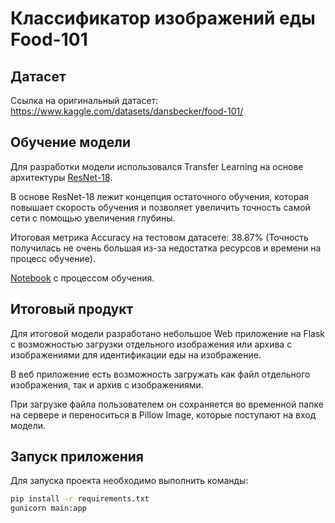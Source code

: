 # Классификатор изображений еды Food-101
## Датасет
Ссылка на оригинальный датасет: https://www.kaggle.com/datasets/dansbecker/food-101/
## Обучение модели
Для разработки модели использовался Transfer Learning на основе архитектуры [ResNet-18](https://arxiv.org/abs/1512.03385).

В основе ResNet-18 лежит концепция остаточного обучения, которая повышает скорость обучения и позволяет увеличить точность самой сети с помощью увеличения глубины.

Итоговая метрика Accuracy на тестовом датасете: 38.87% (Точность получилась не очень большая из-за недостатка ресурсов и времени на процесс обучение).

[Notebook](https://colab.research.google.com/drive/1AdgtEQqZuU78c8bTpXY7qCkYK2piMfPa#scrollTo=LXStGFMPoKok) с процессом обучения.
## Итоговый продукт
Для итоговой модели разработано небольшое Web приложение на Flask с возможностью загрузки отдельного изображения или архива с изображениями для идентификации еды на изображение.

В веб приложение есть возможность загружать как файл отдельного изображения, так и архив с изображениями.

При загрузке файла пользователем он сохраняется во временной папке на сервере и переноситься в Pillow Image, которые поступают на вход модели.
## Запуск приложения
Для запуска проекта необходимо выполнить команды:
```bash
pip install -r requirements.txt
gunicorn main:app
```
